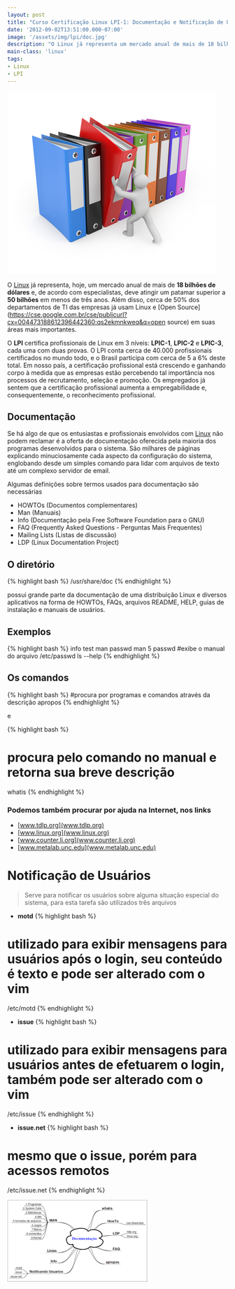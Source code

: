 ```yaml
---
layout: post
title: "Curso Certificação Linux LPI-1: Documentação e Notificação de Usuários"
date: '2012-09-02T13:51:00.000-07:00'
image: '/assets/img/lpi/doc.jpg'
description: "O Linux já representa um mercado anual de mais de 18 bilhões de dólares e, de acordo com especialistas, deve atingir um patamar superior a 50 bilhões."
main-class: 'linux'
tags:
- Linux
- LPI
---
```


![Blog Linux](/assets/img/lpi/doc.jpg "Blog Linux")
 
O [Linux](http://www.terminalroot.com.br/tags#linux) já representa, hoje, um mercado anual de mais de __18 bilhões de dólares__ e, de acordo com especialistas, deve atingir um patamar superior a __50 bilhões__ em menos de três anos. Além disso, cerca de 50% dos departamentos de TI das empresas já usam Linux e [Open Source](https://cse.google.com.br/cse/publicurl?cx=004473188612396442360:qs2ekmnkweq&q=open source) em suas áreas mais importantes.
 
O __LPI__ certifica profissionais de Linux em 3 níveis: __LPIC-1__, __LPIC-2__ e __LPIC-3__, cada uma com duas provas. O LPI conta cerca de 40.000 profissionais certificados no mundo todo, e o Brasil participa com cerca de 5 a 6% deste total. Em nosso país, a certificação profissional está crescendo e ganhando corpo à medida que as empresas estão percebendo tal importância nos processos de recrutamento, seleção e promoção. Os empregados já sentem que a certificação profissional aumenta a empregabilidade e, consequentemente, o reconhecimento profissional.
 
## Documentação

Se há algo de que os entusiastas e profissionais envolvidos com [Linux](https://cse.google.com.br/cse/publicurl?cx=004473188612396442360:qs2ekmnkweq&q=linux) não podem reclamar é a oferta de documentação oferecida pela maioria dos programas desenvolvidos para o sistema. São milhares de páginas explicando minuciosamente cada aspecto da configuração do sistema, englobando desde um simples comando para lidar com arquivos de texto até um complexo servidor de email.
 
Algumas definições sobre termos usados para documentação são necessárias
 
- HOWTOs (Documentos complementares)
- Man (Manuais)
- Info (Documentação pela Free Software Foundation para o GNU)
- FAQ (Frequently Asked Questions - Perguntas Mais Frequentes)
- Mailing Lists (Listas de discussão)
- LDP (Linux Documentation Project)

## O diretório

{% highlight bash %}
/usr/share/doc
{% endhighlight %}

possui grande parte da documentação de uma distribuição Linux e diversos 
aplicativos na forma de HOWTOs, FAQs, arquivos README, HELP, guias de instalação e manuais de usuários.

## Exemplos

{% highlight bash %}
info test
man passwd
man 5 passwd #exibe o manual do arquivo /etc/passwd
ls --help
{% endhighlight %}


## Os comandos

{% highlight bash %}
#procura por programas e comandos através da descrição
apropos
{% endhighlight %}

e

{% highlight bash %}
# procura pelo comando no manual e retorna sua breve descrição
whatis
{% endhighlight %}

### Podemos também procurar por ajuda na Internet, nos links

+ [www.tdlp.org](www.tdlp.org)
+ [www.linux.org](www.linux.org)
+ [www.counter.li.org](www.counter.li.org)
+ [www.metalab.unc.edu](www.metalab.unc.edu)

# Notificação de Usuários

> Serve para notificar os usuários sobre alguma situação especial do sistema, para esta tarefa são utilizados três arquivos

* __motd__
{% highlight bash %}
# utilizado para exibir mensagens para usuários após o login, seu conteúdo é texto e pode ser alterado com o vim
/etc/motd
{% endhighlight %}

* __issue__ 
{% highlight bash %}
# utilizado para exibir mensagens para usuários antes de efetuarem o login, também pode ser alterado com o vim
/etc/issue
{% endhighlight %}

* __issue.net__
{% highlight bash %}
# mesmo que o issue, porém para acessos remotos
/etc/issue.net
{% endhighlight %}

![Linux Blog](/assets/img/lpi/doc.png "Linux Blog")
